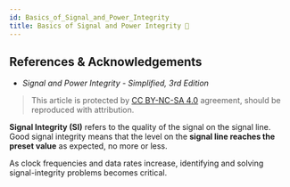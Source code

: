 ```yaml
---
id: Basics_of_Signal_and_Power_Integrity
title: Basics of Signal and Power Integrity 🚧
---
```


## References & Acknowledgements

- *Signal and Power Integrity - Simplified, 3rd Edition*

> This article is protected by [CC BY-NC-SA 4.0](https://creativecommons.org/licenses/by/4.0/deed.en) agreement, should be reproduced with attribution.

**Signal Integrity (SI)** refers to the quality of the signal on the signal line. Good signal integrity means that the level on the **signal line reaches the preset value** as expected, no more or less.

As clock frequencies and data rates increase, identifying and solving signal-integrity problems becomes critical.
